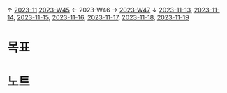 
↑ [2023-11](2023-11.md)
[2023-W45](2023-W45.md) ← 2023-W46 → [2023-W47](2023-W47.md)
↓ [2023-11-13](2023-11-13.md), [2023-11-14](2023-11-14.md), [2023-11-15](2023-11-15.md), [2023-11-16](2023-11-16.md), [2023-11-17](2023-11-17.md), [2023-11-18](2023-11-18.md), [2023-11-19](2023-11-19.md)

# 목표



# 노트




